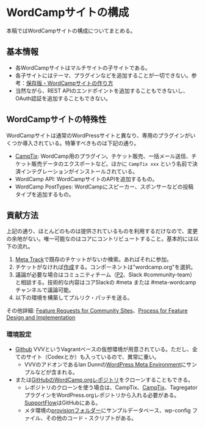 # WordCampサイトの構成

本稿ではWordCampサイトの構成についてまとめる。

## 基本情報

- 各WordCampサイトはマルチサイトの子サイトである。
- 各子サイトにはテーマ、プラグインなどを追加することが一切できない。参考：[保存版・WordCampサイトの作り方](https://capitalp.jp/2017/09/21/how-to-make-wordcamp-site/)
- 当然ながら、REST APIのエンドポイントを追加することもできないし、OAuth認証を追加することもできない。

## WordCampサイトの特殊性

WordCampサイトは通常のWordPressサイトと異なり、専用のプラグインがいくつか導入されている。特筆すべきものは下記の通り。

- [CampTix](https://ja.wordpress.org/plugins/camptix/): WordCamp用のプラグイン。チケット販売、一括メール送信、チケット販売データのエクスポートなど。ほかに `CampTix xxx` という名前で決済インテグレーションがインストールされている。
- WordCamp API: WordCampサイトのAPIを追加するもの。
- WordCamp PostTypes: WordCampにスピーカー、スポンサーなどの投稿タイプを追加するもの。

## 貢献方法

上記の通り、ほとんどのものは提供されているものを利用するだけなので、変更の余地がない。唯一可能なのはコアにコントリビュートすること。基本的には以下の流れ。

1. [Meta Track](https://meta.trac.wordpress.org)で既存のチケットがないか検索。あればそれに参加。
2. チケットがなければ[作成](https://meta.trac.wordpress.org/newticket)する。コンポーネントは"wordcamp.org"を選択。
3. 議論が必要な場合はコミュニティチーム（[P2](https://make.wordpress.org/community/)、Slack #community-team）と相談する。技術的な内容はコアSlackの #meta または #meta-wordcamp チャンネルで議論可能。
4. 以下の環境を構築してプルリク・パッチを送る。

その他詳細: [Feature Requests for Community Sites](https://make.wordpress.org/community/feature-requests-for-community-sites/)、[Process for Feature Design and Implementation](https://make.wordpress.org/community/feature-requests-for-community-sites/design-implementation-process/)

### 環境設定
- [Github](https://github.com/WordPress/wordcamp.org) VVVというVagrantベースの仮想環境が用意されている。ただし、全てのサイト（Codexとか）も入っているので、異常に重い。
  - VVVのアドオンであるIan Dunnの[WordPress Meta Environment](https://github.com/iandunn/wordpress-meta-environment)にサンプルなどが含まれる。
- または[GitHubのWordCamp.orgレポジトリ](https://github.com/WordPress/wordcamp.org/)をクローンすることもできる。
  - レポジトリのクローンを使う場合は、CampTix、[CampTix](https://wordpress.org/plugins/search.php?q=camptix)、TagregatorプラグインをWordPress.orgレポジトリから入れる必要がある。[SupportFlow](https://github.com/SupportFlow/supportflow)はGitHubにある。
  - メタ環境の[provisionフォルダー](https://github.com/WordPress/meta-environment/tree/master/wordcamp.test/provision)にサンプルデータベース、wp-config ファイル、その他のコード・スクリプトがある。
